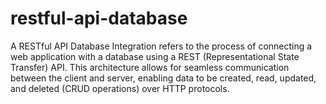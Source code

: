 # restful-api-database
A RESTful API Database Integration refers to the process of connecting a web application with a database using a REST (Representational State Transfer) API. This architecture allows for seamless communication between the client and server, enabling data to be created, read, updated, and deleted (CRUD operations) over HTTP protocols.
